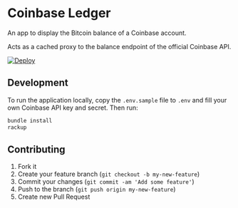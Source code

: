 # Coinbase Ledger

An app to display the Bitcoin balance of a Coinbase account.

Acts as a cached proxy to the balance endpoint of the official Coinbase API.

[![Deploy](https://www.herokucdn.com/deploy/button.png)](https://heroku.com/deploy)

## Development

To run the application locally, copy the `.env.sample` file to `.env` and fill your own Coinbase API key and secret. Then run:

```bash
bundle install
rackup
```

## Contributing

1. Fork it
2. Create your feature branch (`git checkout -b my-new-feature`)
3. Commit your changes (`git commit -am 'Add some feature'`)
4. Push to the branch (`git push origin my-new-feature`)
5. Create new Pull Request
